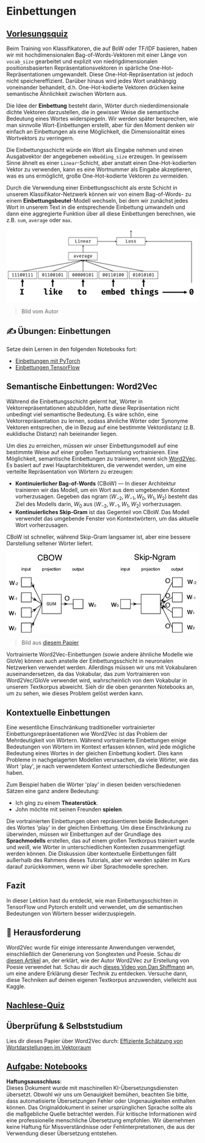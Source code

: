 # Einbettungen

## [Vorlesungsquiz](https://red-field-0a6ddfd03.1.azurestaticapps.net/quiz/114)

Beim Training von Klassifikatoren, die auf BoW oder TF/IDF basieren, haben wir mit hochdimensionalen Bag-of-Words-Vektoren mit einer Länge von `vocab_size` gearbeitet und explizit von niedrigdimensionalen positionsbasierten Repräsentationsvektoren in spärliche One-Hot-Repräsentationen umgewandelt. Diese One-Hot-Repräsentation ist jedoch nicht speichereffizient. Darüber hinaus wird jedes Wort unabhängig voneinander behandelt, d.h. One-Hot-kodierte Vektoren drücken keine semantische Ähnlichkeit zwischen Wörtern aus.

Die Idee der **Einbettung** besteht darin, Wörter durch niederdimensionale dichte Vektoren darzustellen, die in gewisser Weise die semantische Bedeutung eines Wortes widerspiegeln. Wir werden später besprechen, wie man sinnvolle Wort-Einbettungen erstellt, aber für den Moment denken wir einfach an Einbettungen als eine Möglichkeit, die Dimensionalität eines Wortvektors zu verringern.

Die Einbettungsschicht würde ein Wort als Eingabe nehmen und einen Ausgabvektor der angegebenen `embedding_size` erzeugen. In gewissem Sinne ähnelt es einer `Linear`-Schicht, aber anstatt einen One-Hot-kodierten Vektor zu verwenden, kann es eine Wortnummer als Eingabe akzeptieren, was es uns ermöglicht, große One-Hot-kodierte Vektoren zu vermeiden.

Durch die Verwendung einer Einbettungsschicht als erste Schicht in unserem Klassifikator-Netzwerk können wir von einem Bag-of-Words- zu einem **Einbettungsbeutel**-Modell wechseln, bei dem wir zunächst jedes Wort in unserem Text in die entsprechende Einbettung umwandeln und dann eine aggregierte Funktion über all diese Einbettungen berechnen, wie z.B. `sum`, `average` oder `max`.  

![Bild, das einen Einbettungsklassifikator für fünf aufeinanderfolgende Wörter zeigt.](../../../../../translated_images/embedding-classifier-example.b77f021a7ee67eeec8e68bfe11636c5b97d6eaa067515a129bfb1d0034b1ac5b.de.png)

> Bild vom Autor

## ✍️ Übungen: Einbettungen

Setze dein Lernen in den folgenden Notebooks fort:
* [Einbettungen mit PyTorch](../../../../../lessons/5-NLP/14-Embeddings/EmbeddingsPyTorch.ipynb)
* [Einbettungen TensorFlow](../../../../../lessons/5-NLP/14-Embeddings/EmbeddingsTF.ipynb)

## Semantische Einbettungen: Word2Vec

Während die Einbettungsschicht gelernt hat, Wörter in Vektorrepräsentationen abzubilden, hatte diese Repräsentation nicht unbedingt viel semantische Bedeutung. Es wäre schön, eine Vektorrepräsentation zu lernen, sodass ähnliche Wörter oder Synonyme Vektoren entsprechen, die in Bezug auf eine bestimmte Vektordistanz (z.B. euklidische Distanz) nah beieinander liegen.

Um dies zu erreichen, müssen wir unser Einbettungsmodell auf eine bestimmte Weise auf einer großen Textsammlung vortrainieren. Eine Möglichkeit, semantische Einbettungen zu trainieren, nennt sich [Word2Vec](https://en.wikipedia.org/wiki/Word2vec). Es basiert auf zwei Hauptarchitekturen, die verwendet werden, um eine verteilte Repräsentation von Wörtern zu erzeugen:

 - **Kontinuierlicher Bag-of-Words** (CBoW) — In dieser Architektur trainieren wir das Modell, um ein Wort aus dem umgebenden Kontext vorherzusagen. Gegeben das ngram $(W_{-2},W_{-1},W_0,W_1,W_2)$ besteht das Ziel des Modells darin, $W_0$ aus $(W_{-2},W_{-1},W_1,W_2)$ vorherzusagen.
 - **Kontinuierliches Skip-Gram** ist das Gegenteil von CBoW. Das Modell verwendet das umgebende Fenster von Kontextwörtern, um das aktuelle Wort vorherzusagen.

CBoW ist schneller, während Skip-Gram langsamer ist, aber eine bessere Darstellung seltener Wörter liefert.

![Bild, das sowohl CBoW- als auch Skip-Gram-Algorithmen zur Umwandlung von Wörtern in Vektoren zeigt.](../../../../../translated_images/example-algorithms-for-converting-words-to-vectors.fbe9207a726922f6f0f5de66427e8a6eda63809356114e28fb1fa5f4a83ebda7.de.png)

> Bild aus [diesem Papier](https://arxiv.org/pdf/1301.3781.pdf)

Vortrainierte Word2Vec-Einbettungen (sowie andere ähnliche Modelle wie GloVe) können auch anstelle der Einbettungsschicht in neuronalen Netzwerken verwendet werden. Allerdings müssen wir uns mit Vokabularen auseinandersetzen, da das Vokabular, das zum Vortrainieren von Word2Vec/GloVe verwendet wird, wahrscheinlich von dem Vokabular in unserem Textkorpus abweicht. Sieh dir die oben genannten Notebooks an, um zu sehen, wie dieses Problem gelöst werden kann.

## Kontextuelle Einbettungen

Eine wesentliche Einschränkung traditioneller vortrainierter Einbettungsrepräsentationen wie Word2Vec ist das Problem der Mehrdeutigkeit von Wörtern. Während vortrainierte Einbettungen einige Bedeutungen von Wörtern im Kontext erfassen können, wird jede mögliche Bedeutung eines Wortes in der gleichen Einbettung kodiert. Dies kann Probleme in nachgelagerten Modellen verursachen, da viele Wörter, wie das Wort 'play', je nach verwendetem Kontext unterschiedliche Bedeutungen haben.

Zum Beispiel haben die Wörter 'play' in diesen beiden verschiedenen Sätzen eine ganz andere Bedeutung:

- Ich ging zu einem **Theaterstück**.
- John möchte mit seinen Freunden **spielen**.

Die vortrainierten Einbettungen oben repräsentieren beide Bedeutungen des Wortes 'play' in der gleichen Einbettung. Um diese Einschränkung zu überwinden, müssen wir Einbettungen auf der Grundlage des **Sprachmodells** erstellen, das auf einem großen Textkorpus trainiert wurde und *weiß*, wie Wörter in unterschiedlichen Kontexten zusammengefügt werden können. Die Diskussion über kontextuelle Einbettungen fällt außerhalb des Rahmens dieses Tutorials, aber wir werden später im Kurs darauf zurückkommen, wenn wir über Sprachmodelle sprechen.

## Fazit

In dieser Lektion hast du entdeckt, wie man Einbettungsschichten in TensorFlow und Pytorch erstellt und verwendet, um die semantischen Bedeutungen von Wörtern besser widerzuspiegeln.

## 🚀 Herausforderung

Word2Vec wurde für einige interessante Anwendungen verwendet, einschließlich der Generierung von Songtexten und Poesie. Schau dir [diesen Artikel](https://www.politetype.com/blog/word2vec-color-poems) an, der erklärt, wie der Autor Word2Vec zur Erstellung von Poesie verwendet hat. Schau dir auch [dieses Video von Dan Shiffmann](https://www.youtube.com/watch?v=LSS_bos_TPI&ab_channel=TheCodingTrain) an, um eine andere Erklärung dieser Technik zu entdecken. Versuche dann, diese Techniken auf deinen eigenen Textkorpus anzuwenden, vielleicht aus Kaggle.

## [Nachlese-Quiz](https://red-field-0a6ddfd03.1.azurestaticapps.net/quiz/214)

## Überprüfung & Selbststudium

Lies dir dieses Papier über Word2Vec durch: [Effiziente Schätzung von Wortdarstellungen im Vektorraum](https://arxiv.org/pdf/1301.3781.pdf)

## [Aufgabe: Notebooks](assignment.md)

**Haftungsausschluss**:  
Dieses Dokument wurde mit maschinellen KI-Übersetzungsdiensten übersetzt. Obwohl wir uns um Genauigkeit bemühen, beachten Sie bitte, dass automatisierte Übersetzungen Fehler oder Ungenauigkeiten enthalten können. Das Originaldokument in seiner ursprünglichen Sprache sollte als die maßgebliche Quelle betrachtet werden. Für kritische Informationen wird eine professionelle menschliche Übersetzung empfohlen. Wir übernehmen keine Haftung für Missverständnisse oder Fehlinterpretationen, die aus der Verwendung dieser Übersetzung entstehen.